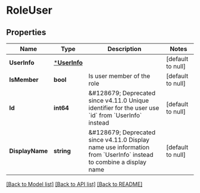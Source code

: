 # RoleUser

## Properties
Name | Type | Description | Notes
------------ | ------------- | ------------- | -------------
**UserInfo** | [***UserInfo**](UserInfo.md) |  | [default to null]
**IsMember** | **bool** | Is user member of the role | [default to null]
**Id** | **int64** | &amp;#128679; Deprecated since v4.11.0  Unique identifier for the user  use &#x60;id&#x60; from &#x60;UserInfo&#x60; instead | [default to null]
**DisplayName** | **string** | &amp;#128679; Deprecated since v4.11.0  Display name  use information from &#x60;UserInfo&#x60; instead to combine a display name | [default to null]

[[Back to Model list]](../README.md#documentation-for-models) [[Back to API list]](../README.md#documentation-for-api-endpoints) [[Back to README]](../README.md)

